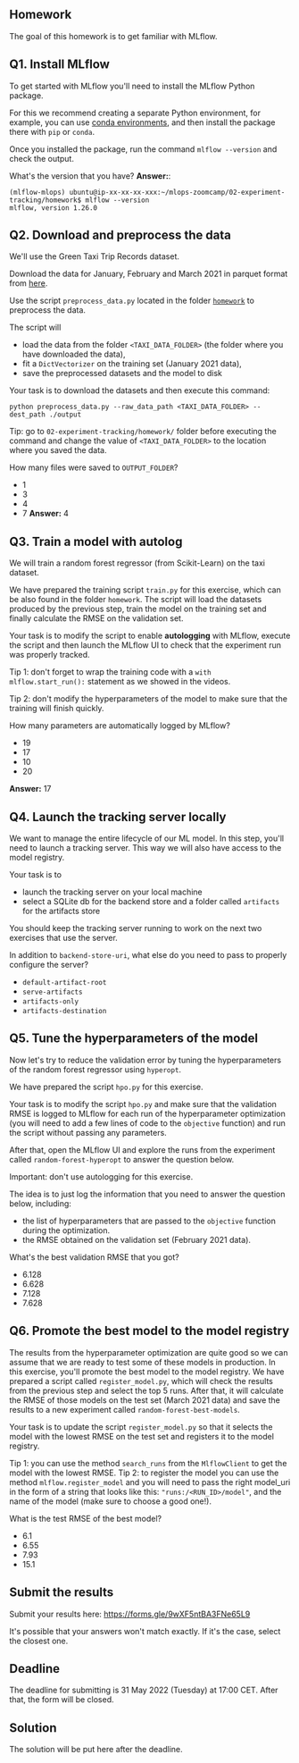 ## Homework

The goal of this homework is to get familiar with MLflow.


## Q1. Install MLflow

To get started with MLflow you'll need to install the MLflow Python package.

For this we recommend creating a separate Python environment, for example, you can use [conda environments](https://docs.conda.io/projects/conda/en/latest/user-guide/getting-started.html#managing-envs), and then install the package there with `pip` or `conda`.

Once you installed the package, run the command `mlflow --version` and check the output.

What's the version that you have?
**Answer:**:
```
(mlflow-mlops) ubuntu@ip-xx-xx-xx-xxx:~/mlops-zoomcamp/02-experiment-tracking/homework$ mlflow --version
mlflow, version 1.26.0
```
## Q2. Download and preprocess the data

We'll use the Green Taxi Trip Records dataset. 

Download the data for January, February and March 2021 in parquet format from [here](https://www1.nyc.gov/site/tlc/about/tlc-trip-record-data.page).

Use the script `preprocess_data.py` located in the folder [`homework`](https://github.com/DataTalksClub/mlops-zoomcamp/tree/main/02-experiment-tracking/homework) to preprocess the data.

The script will

- load the data from the folder `<TAXI_DATA_FOLDER>` (the folder where you have downloaded the data),
- fit a `DictVectorizer` on the training set (January 2021 data),
- save the preprocessed datasets and the model to disk

Your task is to download the datasets and then execute this command:

```
python preprocess_data.py --raw_data_path <TAXI_DATA_FOLDER> --dest_path ./output
```

Tip: go to `02-experiment-tracking/homework/` folder before executing the command and change the value of `<TAXI_DATA_FOLDER>` to the location where you saved the data.

How many files were saved to `OUTPUT_FOLDER`?

* 1
* 3
* 4
* 7
**Answer:**
4


## Q3. Train a model with autolog

We will train a random forest regressor (from Scikit-Learn) on the taxi dataset.

We have prepared the training script `train.py` for this exercise, which can be also found in the folder `homework`. The script will load the datasets produced by the previous step, train the model on the training set and finally calculate the RMSE on the validation set.

Your task is to modify the script to enable **autologging** with MLflow, execute the script and then launch the MLflow UI to check that the experiment run was properly tracked. 

Tip 1: don't forget to wrap the training code with a `with mlflow.start_run():` statement as we showed in the videos.

Tip 2: don't modify the hyperparameters of the model to make sure that the training will finish quickly.

How many parameters are automatically logged by MLflow?

* 19
* 17
* 10
* 20

**Answer:**
17

## Q4. Launch the tracking server locally

We want to manage the entire lifecycle of our ML model. In this step, you'll need to launch a tracking server. This way we will also have access to the model registry. 

Your task is to

* launch the tracking server on your local machine
* select a SQLite db for the backend store and a folder called `artifacts` for the artifacts store

You should keep the tracking server running to work on the next two exercises that use the server.

In addition to `backend-store-uri`, what else do you need to pass to properly configure the server?

* `default-artifact-root`
* `serve-artifacts`
* `artifacts-only`
* `artifacts-destination`


## Q5. Tune the hyperparameters of the model

Now let's try to reduce the validation error by tuning the hyperparameters of the random forest regressor using `hyperopt`.

We have prepared the script `hpo.py` for this exercise. 

Your task is to modify the script `hpo.py` and make sure that the validation RMSE is logged to MLflow for each run of the hyperparameter optimization (you will need to add a few lines of code to the `objective` function) and run the script without passing any parameters.

After that, open the MLflow UI and explore the runs from the experiment called `random-forest-hyperopt` to answer the question below.

Important: don't use autologging for this exercise.

The idea is to just log the information that you need to answer the question below, including:

* the list of hyperparameters that are passed to the `objective` function during the optimization.
* the RMSE obtained on the validation set (February 2021 data).

What's the best validation RMSE that you got?

* 6.128
* 6.628
* 7.128
* 7.628


## Q6. Promote the best model to the model registry

The results from the hyperparameter optimization are quite good so we can assume that we are ready to test some of these models in production. In this exercise, you'll promote the best model to the model registry. We have prepared a script called `register_model.py`, which will check the results from the previous step and select the top 5 runs. After that, it will calculate the RMSE of those models on the test set (March 2021 data) and save the results to a new experiment called `random-forest-best-models`.

Your task is to update the script `register_model.py` so that it selects the model with the lowest RMSE on the test set and registers it to the model registry.

Tip 1: you can use the method `search_runs` from the `MlflowClient` to get the model with the lowest RMSE.
Tip 2: to register the model you can use the method `mlflow.register_model` and you will need to pass the right model_uri in the form of a string that looks like this: `"runs:/<RUN_ID>/model"`, and the name of the model (make sure to choose a good one!).

What is the test RMSE of the best model?

* 6.1
* 6.55
* 7.93
* 15.1


## Submit the results

Submit your results here: https://forms.gle/9wXF5ntBA3FNe65L9

It's possible that your answers won't match exactly. If it's the case, select the closest one.


## Deadline

The deadline for submitting is 31 May 2022 (Tuesday) at 17:00 CET. After that, the form will be closed.


## Solution

The solution will be put here after the deadline.
